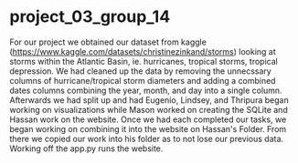 # project_03_group_14
For our project we obtained our dataset from kaggle (https://www.kaggle.com/datasets/christinezinkand/storms) looking at storms within the Atlantic Basin, ie. hurricanes, tropical storms, tropical depression. We had cleaned up the data by removing the unnecssary columns of hurricane/tropical storm diameters and adding a combined dates columns combining the year, month, and day into a single column. Afterwards we had split up and had Eugenio, Lindsey, and Thripura began working on visualizations while Mason worked on creating the SQLite and Hassan work on the website. Once we had each completed our tasks, we began working on combining it into the website on Hassan's Folder. From there we copied our work into his folder as to not lose our previous data. Working off the app.py runs the website.